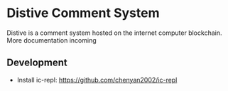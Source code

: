 # Distive Comment System
Distive is a comment system hosted on the internet computer blockchain.
More documentation incoming


## Development
- Install ic-repl: https://github.com/chenyan2002/ic-repl